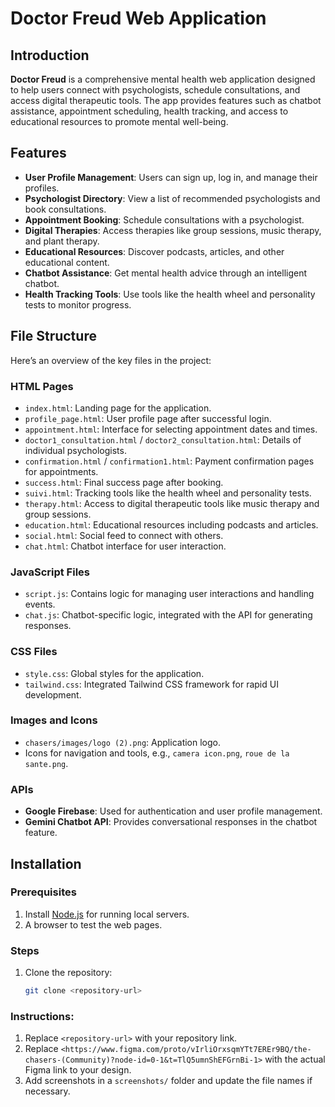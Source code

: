 # Doctor Freud Web Application

## Introduction

**Doctor Freud** is a comprehensive mental health web application designed to help users connect with psychologists, schedule consultations, and access digital therapeutic tools. The app provides features such as chatbot assistance, appointment scheduling, health tracking, and access to educational resources to promote mental well-being.

## Features

- **User Profile Management**: Users can sign up, log in, and manage their profiles.
- **Psychologist Directory**: View a list of recommended psychologists and book consultations.
- **Appointment Booking**: Schedule consultations with a psychologist.
- **Digital Therapies**: Access therapies like group sessions, music therapy, and plant therapy.
- **Educational Resources**: Discover podcasts, articles, and other educational content.
- **Chatbot Assistance**: Get mental health advice through an intelligent chatbot.
- **Health Tracking Tools**: Use tools like the health wheel and personality tests to monitor progress.

## File Structure

Here’s an overview of the key files in the project:

### HTML Pages
- `index.html`: Landing page for the application.
- `profile_page.html`: User profile page after successful login.
- `appointment.html`: Interface for selecting appointment dates and times.
- `doctor1_consultation.html` / `doctor2_consultation.html`: Details of individual psychologists.
- `confirmation.html` / `confirmation1.html`: Payment confirmation pages for appointments.
- `success.html`: Final success page after booking.
- `suivi.html`: Tracking tools like the health wheel and personality tests.
- `therapy.html`: Access to digital therapeutic tools like music therapy and group sessions.
- `education.html`: Educational resources including podcasts and articles.
- `social.html`: Social feed to connect with others.
- `chat.html`: Chatbot interface for user interaction.
  
### JavaScript Files
- `script.js`: Contains logic for managing user interactions and handling events.
- `chat.js`: Chatbot-specific logic, integrated with the API for generating responses.

### CSS Files
- `style.css`: Global styles for the application.
- `tailwind.css`: Integrated Tailwind CSS framework for rapid UI development.

### Images and Icons
- `chasers/images/logo (2).png`: Application logo.
- Icons for navigation and tools, e.g., `camera icon.png`, `roue de la sante.png`.

### APIs
- **Google Firebase**: Used for authentication and user profile management.
- **Gemini Chatbot API**: Provides conversational responses in the chatbot feature.

## Installation

### Prerequisites
1. Install [Node.js](https://nodejs.org) for running local servers.
2. A browser to test the web pages.

### Steps
1. Clone the repository:
   ```bash
   git clone <repository-url>


### Instructions:
1. Replace `<repository-url>` with your repository link.
2. Replace `<https://www.figma.com/proto/vIrliOrxsqmYTt7EREr9BQ/the-chasers-(Community)?node-id=0-1&t=TlQ5umnShEFGrnBi-1>` with the actual Figma link to your design.
3. Add screenshots in a `screenshots/` folder and update the file names if necessary.

